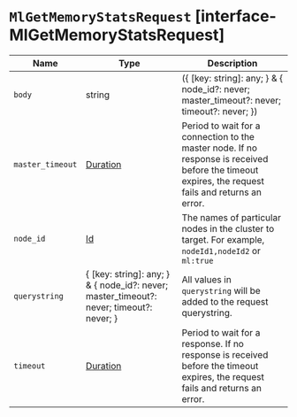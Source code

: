 # `MlGetMemoryStatsRequest` [interface-MlGetMemoryStatsRequest]

| Name | Type | Description |
| - | - | - |
| `body` | string | ({ [key: string]: any; } & { node_id?: never; master_timeout?: never; timeout?: never; }) | All values in `body` will be added to the request body. |
| `master_timeout` | [Duration](./Duration.md) | Period to wait for a connection to the master node. If no response is received before the timeout expires, the request fails and returns an error. |
| `node_id` | [Id](./Id.md) | The names of particular nodes in the cluster to target. For example, `nodeId1,nodeId2` or `ml:true` |
| `querystring` | { [key: string]: any; } & { node_id?: never; master_timeout?: never; timeout?: never; } | All values in `querystring` will be added to the request querystring. |
| `timeout` | [Duration](./Duration.md) | Period to wait for a response. If no response is received before the timeout expires, the request fails and returns an error. |
